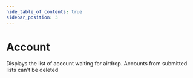 ```yaml
---
hide_table_of_contents: true
sidebar_position: 3
---
```


# Account

Displays the list of account waiting for airdrop. Accounts from submitted lists can't be deleted

